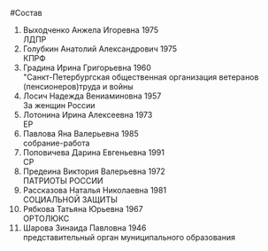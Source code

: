 #Состав
1. Выходченко Анжела Игоревна 1975   
    ЛДПР
2. Голубкин Анатолий Александрович 1975   
    КПРФ
3. Градина Ирина Григорьевна 1960   
    "Санкт-Петербургская общественная организация ветеранов (пенсионеров)труда и войны
4. Лосич Надежда Вениаминовна 1957   
    За женщин России
5. Лотонина Ирина Алексеевна 1973   
    ЕР
6. Павлова Яна Валерьевна 1985   
    собрание-работа
7. Поповичева Дарина Евгеньевна 1991   
    СР
8. Предеина Виктория Валерьевна 1972   
    ПАТРИОТЫ РОССИИ
9. Рассказова Наталья Николаевна 1981   
    СОЦИАЛЬНОЙ ЗАЩИТЫ
10. Рябкова Татьяна Юрьевна 1967   
    ОРТОЛЮКС
11. Шарова Зинаида Павловна 1946   
    представительный орган муниципального образования
